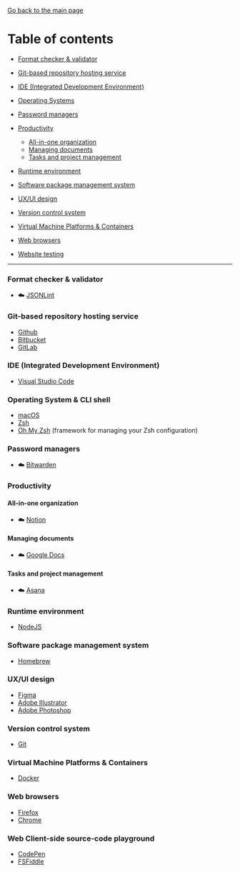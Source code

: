 [Go back to the main page](../README.md)

# Table of contents
 
- [Format checker & validator](#format-checker--validator)

- [Git-based repository hosting service](git-based-repository-hosting-service)

- [IDE (Integrated Development Environment)](#ide-integrated-development-environment)

- [Operating Systems](#operating-systems)

- [Password managers](#password-managers)

- [Productivity](#productivity)
    - [All-in-one organization](#all-in-one-organization)
    - [Managing documents](#managing-documents)
    - [Tasks and project management](#tasks-and-project-management)

- [Runtime environment](runtime-environment)

- [Software package management system](software-package-management-system)

- [UX/UI design](#uxui-design)

- [Version control system](#version-control-system)

- [Virtual Machine Platforms & Containers](virtual-machine-platforms-containers)

- [Web browsers](#web-browsers)

- [Website testing](website-testing)


---

### Format checker & validator

- :cloud: [JSONLint](https://jsonlint.com)

### Git-based repository hosting service 

- [Github](https://docs.github.com/en)
- [Bitbucket](https://bitbucket.org/product/guides)
- [GitLab](https://docs.gitlab.com/)

### IDE (Integrated Development Environment)

- [Visual Studio Code](https://code.visualstudio.com/docs)

### Operating System & CLI shell

- [macOS](https://www.apple.com/lae/macos)
- [Zsh](https://zsh.sourceforge.io/Doc/)
- [Oh My Zsh](https://github.com/ohmyzsh/ohmyzsh/wiki) (framework for managing your Zsh configuration)

### Password managers

- :cloud: [Bitwarden](https://bitwarden.com/help/)

### Productivity

#### All-in-one organization

- :cloud: [Notion](https://www.notion.so/help/guides/category/documentation)

#### Managing documents

- :cloud: [Google Docs](https://www.google.com/docs/about)

#### Tasks and project management

- :cloud: [Asana](https://developers.asana.com/docs)

### Runtime environment

- [NodeJS](https://nodejs.org/en/docs/)

### Software package management system

- [Homebrew](https://docs.brew.sh/)

### UX/UI design

- [Figma](https://help.figma.com/hc/en-us)
- [Adobe Illustrator](https://helpx.adobe.com/illustrator/user-guide.html)
- [Adobe Photoshop](https://helpx.adobe.com/photoshop/user-guide.html)

### Version control system

- [Git](https://git-scm.com)

### Virtual Machine Platforms & Containers

- [Docker](https://docs.docker.com/)

### Web browsers

- [Firefox](https://firefox-source-docs.mozilla.org/index.html)
- [Chrome](https://developer.chrome.com/docs/)

### Web Client-side source-code playground

- [CodePen](https://blog.codepen.io/documentation/)
- [FSFiddle](https://docs.jsfiddle.net/)
